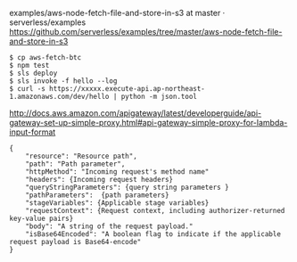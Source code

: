 examples/aws-node-fetch-file-and-store-in-s3 at master · serverless/examples
 https://github.com/serverless/examples/tree/master/aws-node-fetch-file-and-store-in-s3

```
$ cp aws-fetch-btc
$ npm test
$ sls deploy
$ sls invoke -f hello --log
$ curl -s https://xxxxx.execute-api.ap-northeast-1.amazonaws.com/dev/hello | python -m json.tool
 ```

http://docs.aws.amazon.com/apigateway/latest/developerguide/api-gateway-set-up-simple-proxy.html#api-gateway-simple-proxy-for-lambda-input-format

```
{
    "resource": "Resource path",
    "path": "Path parameter",
    "httpMethod": "Incoming request's method name"
    "headers": {Incoming request headers}
    "queryStringParameters": {query string parameters }
    "pathParameters":  {path parameters}
    "stageVariables": {Applicable stage variables}
    "requestContext": {Request context, including authorizer-returned key-value pairs}
    "body": "A string of the request payload."
    "isBase64Encoded": "A boolean flag to indicate if the applicable request payload is Base64-encode"
}
```
